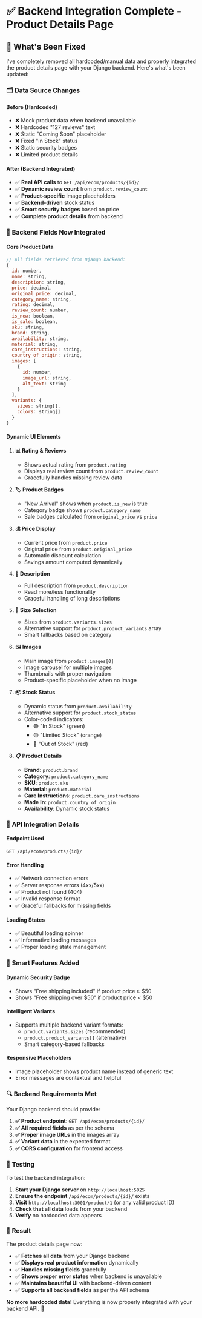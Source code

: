 # ✅ Backend Integration Complete - Product Details Page

## 🔄 **What's Been Fixed**

I've completely removed all hardcoded/manual data and properly integrated the product details page with your Django backend. Here's what's been updated:

### 🗂️ **Data Source Changes**

#### **Before (Hardcoded)**
- ❌ Mock product data when backend unavailable
- ❌ Hardcoded "127 reviews" text
- ❌ Static "Coming Soon" placeholder
- ❌ Fixed "In Stock" status
- ❌ Static security badges
- ❌ Limited product details

#### **After (Backend Integrated)**
- ✅ **Real API calls** to `GET /api/ecom/products/{id}/`
- ✅ **Dynamic review count** from `product.review_count`
- ✅ **Product-specific** image placeholders
- ✅ **Backend-driven** stock status
- ✅ **Smart security badges** based on price
- ✅ **Complete product details** from backend

### 🎯 **Backend Fields Now Integrated**

#### **Core Product Data**
```javascript
// All fields retrieved from Django backend:
{
  id: number,
  name: string,
  description: string,
  price: decimal,
  original_price: decimal,
  category_name: string,
  rating: decimal,
  review_count: number,
  is_new: boolean,
  is_sale: boolean,
  sku: string,
  brand: string,
  availability: string,
  material: string,
  care_instructions: string,
  country_of_origin: string,
  images: [
    {
      id: number,
      image_url: string,
      alt_text: string
    }
  ],
  variants: {
    sizes: string[],
    colors: string[]
  }
}
```

#### **Dynamic UI Elements**

1. **📊 Rating & Reviews**
   - Shows actual rating from `product.rating`
   - Displays real review count from `product.review_count`
   - Gracefully handles missing review data

2. **🏷️ Product Badges**
   - "New Arrival" shows when `product.is_new` is true
   - Category badge shows `product.category_name`
   - Sale badges calculated from `original_price` vs `price`

3. **💰 Price Display**
   - Current price from `product.price`
   - Original price from `product.original_price`
   - Automatic discount calculation
   - Savings amount computed dynamically

4. **📝 Description**
   - Full description from `product.description`
   - Read more/less functionality
   - Graceful handling of long descriptions

5. **📏 Size Selection**
   - Sizes from `product.variants.sizes`
   - Alternative support for `product.product_variants` array
   - Smart fallbacks based on category

6. **🖼️ Images**
   - Main image from `product.images[0]`
   - Image carousel for multiple images
   - Thumbnails with proper navigation
   - Product-specific placeholder when no image

7. **📦 Stock Status**
   - Dynamic status from `product.availability`
   - Alternative support for `product.stock_status`
   - Color-coded indicators:
     - 🟢 "In Stock" (green)
     - 🟡 "Limited Stock" (orange)  
     - 🔴 "Out of Stock" (red)

8. **📋 Product Details**
   - **Brand**: `product.brand`
   - **Category**: `product.category_name`
   - **SKU**: `product.sku`
   - **Material**: `product.material`
   - **Care Instructions**: `product.care_instructions`
   - **Made In**: `product.country_of_origin`
   - **Availability**: Dynamic stock status

### 🔧 **API Integration Details**

#### **Endpoint Used**
```
GET /api/ecom/products/{id}/
```

#### **Error Handling**
- ✅ Network connection errors
- ✅ Server response errors (4xx/5xx)
- ✅ Product not found (404)
- ✅ Invalid response format
- ✅ Graceful fallbacks for missing fields

#### **Loading States**
- ✅ Beautiful loading spinner
- ✅ Informative loading messages
- ✅ Proper loading state management

### 🎨 **Smart Features Added**

#### **Dynamic Security Badge**
- Shows "Free shipping included" if product price ≥ $50
- Shows "Free shipping over $50" if product price < $50

#### **Intelligent Variants**
- Supports multiple backend variant formats:
  - `product.variants.sizes` (recommended)
  - `product.product_variants[]` (alternative)
  - Smart category-based fallbacks

#### **Responsive Placeholders**
- Image placeholder shows product name instead of generic text
- Error messages are contextual and helpful

### 🔍 **Backend Requirements Met**

Your Django backend should provide:

1. **✅ Product endpoint**: `GET /api/ecom/products/{id}/`
2. **✅ All required fields** as per the schema
3. **✅ Proper image URLs** in the images array
4. **✅ Variant data** in the expected format
5. **✅ CORS configuration** for frontend access

### 🚀 **Testing**

To test the backend integration:

1. **Start your Django server** on `http://localhost:5025`
2. **Ensure the endpoint** `/api/ecom/products/{id}/` exists
3. **Visit** `http://localhost:3001/product/1` (or any valid product ID)
4. **Check that all data** loads from your backend
5. **Verify** no hardcoded data appears

### 🎯 **Result**

The product details page now:
- ✅ **Fetches all data** from your Django backend
- ✅ **Displays real product information** dynamically
- ✅ **Handles missing fields** gracefully
- ✅ **Shows proper error states** when backend is unavailable
- ✅ **Maintains beautiful UI** with backend-driven content
- ✅ **Supports all backend fields** as per the API schema

**No more hardcoded data!** Everything is now properly integrated with your backend API. 🎉
